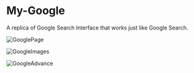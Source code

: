 # My-Google

A replica of Google Search Interface that works just like Google Search.

![GooglePage](https://user-images.githubusercontent.com/67305099/158159602-cf076868-e5bc-4606-8a51-d149f58115dc.PNG)


![GoogleImages](https://user-images.githubusercontent.com/67305099/158159583-e1e5ad8b-293f-4d95-835e-dfc85656c737.PNG)


![GoogleAdvance](https://user-images.githubusercontent.com/67305099/158159530-c08a31fb-bc3a-4c3a-a15c-3c4dede337a6.PNG)
